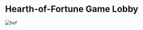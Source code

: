 # Hearth-of-Fortune Game Lobby

![hof](https://github.com/Dejaayyy/Hearth-of-Fortune/assets/149858996/e1b7f073-bb16-4c58-8c57-fd28fe9e257e)
